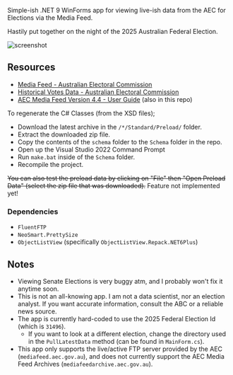 Simple-ish .NET 9 WinForms app for viewing live-ish data from the AEC for Elections via the Media Feed.

Hastily put together on the night of the 2025 Australian Federal Election.

![screenshot](https://res.kate.pet/upload/9d9ea65a3858/AECMediaFeed_mkta68wlsJ.png)

## Resources
- [Media Feed - Australian Electoral Commission](https://www.aec.gov.au/media/mediafeed/)
- [Historical Votes Data - Australian Electoral Commission](https://www.aec.gov.au/election/downloads.htm)
- [AEC Media Feed Version 4.4 - User Guide](https://www.aec.gov.au/media/mediafeed/files/media-feed-user-guide-v4-4.pdf) (also in this repo)

To regenerate the C# Classes (from the XSD files);
- Download the latest archive in the `/*/Standard/Preload/` folder.
- Extract the downloaded zip file.
- Copy the contents of the `schema` folder to the `Schema` folder in the repo.
- Open up the Visual Studio 2022 Command Prompt
- Run `make.bat` inside of the `Schema` folder.
- Recompile the project.

~~You can also test the preload data by clicking on "File" then "Open Preload Data" (select the zip file that was downloaded).~~
Feature not implemented yet!

### Dependencies
- `FluentFTP`
- `NeoSmart.PrettySize`
- `ObjectListView` (specifically `ObjectListView.Repack.NET6Plus`)

## Notes
- Viewing Senate Elections is very buggy atm, and I probably won't fix it anytime soon.
- This is not an all-knowing app. I am not a data scientist, nor an election analyst. If you want accurate information, consult the ABC or a reliable news source.
- The app is currently hard-coded to use the 2025 Federal Election Id (which is `31496`).
  - If you want to look at a different election, change the directory used in the `PullLatestData` method (can be found in `MainForm.cs`).
- This app only supports the live/active FTP server provided by the AEC (`mediafeed.aec.gov.au`), and does not currently support the AEC Media Feed Archives (`mediafeedarchive.aec.gov.au`).